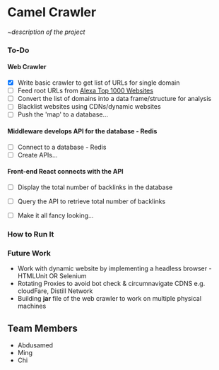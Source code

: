# Camel Crawler
*~description of the project*

### To-Do

#### Web Crawler

- [x] Write basic crawler to get list of URLs for single domain
- [ ] Feed root URLs from [Alexa Top 1000 Websites](https://www.alexa.com/topsites)
- [ ] Convert the list of domains into a data frame/structure for analysis
- [ ] Blacklist websites using CDNs/dynamic websites
- [ ] Push the 'map' to a database...

#### Middleware develops API for the database - Redis

- [ ] Connect to a database - Redis
- [ ] Create APIs...

#### Front-end React connects with the API

- [ ] Display the total number of backlinks in the database
- [ ] Query the API to retrieve total number of backlinks
- [ ] Make it all fancy looking...


### How to Run It


### Future Work

- Work with dynamic website by implementing a headless browser - HTMLUnit OR Selenium
- Rotating Proxies to avoid bot check & circumnavigate CDNS e.g. cloudFare, Distill Network
- Building **jar** file of the web crawler to work on multiple physical machines


## Team Members 
- Abdusamed
- Ming
- Chi
